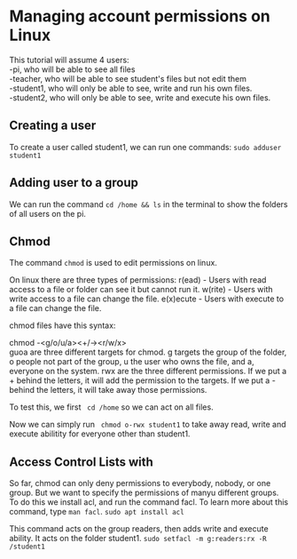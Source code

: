 # Managing account permissions on Linux


This tutorial will assume 4 users:   
-pi, who will be able to see all files  
-teacher, who will be able to see student's files but not edit them  
-student1, who will only be able to see, write and run his own files.  
-student2, who will only be able to see, write and execute his own files.  

## Creating a user 

To create a user called student1, we can run one commands:
``` sudo adduser student1 ```


## Adding user to a group

We can run the command ```cd /home && ls``` in the terminal to show the folders of all users on the pi.


## Chmod

The command ```chmod``` is used to edit permissions on linux.

On linux there are three types of permissions:
r(ead) - Users with read access to a file or folder can see it but cannot run it.
w(rite) - Users with write access to a file can change the file. 
e(x)ecute - Users with execute to a file can change the file. 


chmod files have this syntax:

chmod -<g/o/u/a><+/-><r/w/x> <name of file or folder>  
  guoa are three different targets for chmod. g targets the group of the folder, o people not part of the group, u the user who owns the file, and a, everyone on the system.
  rwx are the three different permissions. If we put a + behind the letters, it will add the permission to the targets. If we put a - behind the letters, it will take away those permissions.
  
To test this, we first ``` cd /home``` so we can act on all files.

Now we can simply run
``` chmod o-rwx student1``` to take away read, write and execute abilitity for everyone other than student1.


## Access Control Lists with 
So far, chmod can only deny permissions to everybody, nobody, or one group. But we want to specify the permissions of manyu different groups. To do this we install acl, and run the command facl. To learn more about this command, type ``` man facl ```.
``` sudo apt install acl ```

This command acts on the group readers, then adds write and execute ability. It acts on the folder student1.
```sudo setfacl -m g:readers:rx -R /student1```






